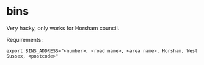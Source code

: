 # bins

Very hacky, only works for Horsham council.

Requirements:

```
export BINS_ADDRESS="<number>, <road name>, <area name>, Horsham, West Sussex, <postcode>"
```
